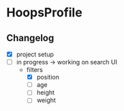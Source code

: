 # HoopsProfile


## Changelog

- [x] project setup
- [ ] in progress -> working on search UI
    - filters
        - [x] position
        - [ ] age
        - [ ] height
        - [ ] weight
